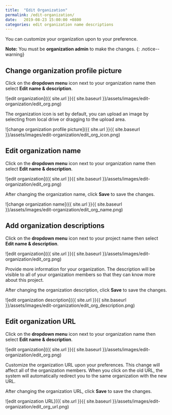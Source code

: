 ```yaml
---
title:  "Edit Organization"
permalink: /edit-organization/
date:   2019-08-23 15:00:00 +0800
categories: edit organization name descriptions
---
```

You can customize your organization upon to your preference. 

**Note:** You must be **organization admin** to make the changes.
{: .notice--warning}

## Change organization profile picture 

Click on the **dropdown menu** icon next to your organization name then select **Edit name & description**.

![edit organization]({{ site.url }}{{ site.baseurl }}/assets/images/edit-organization/edit_org.png)

The organization icon is set by default, you can upload an image by selecting from local drive or dragging to the upload area. 

![change organization profile picture]({{ site.url }}{{ site.baseurl }}/assets/images/edit-organization/edit_org_icon.png)


## Edit organization name 

Click on the **dropdown menu** icon next to your organization name then select **Edit name & description**.

![edit organization]({{ site.url }}{{ site.baseurl }}/assets/images/edit-organization/edit_org.png)

After changing the organization name, click **Save** to save the changes.

![change organization name]({{ site.url }}{{ site.baseurl }}/assets/images/edit-organization/edit_org_name.png)

## Add organization descriptions

Click on the **dropdown menu** icon next to your project name then select **Edit name & description**.

![edit organization]({{ site.url }}{{ site.baseurl }}/assets/images/edit-organization/edit_org.png)

Provide more information for your organization. The description will be visible to all of your organization members so that they can know more about this project.

After changing the organization description, click **Save** to save the changes.

![edit organization description]({{ site.url }}{{ site.baseurl }}/assets/images/edit-organization/edit_org_description.png)

## Edit organization URL

Click on the **dropdown menu** icon next to your organization name then select **Edit name & description**.

![edit organization]({{ site.url }}{{ site.baseurl }}/assets/images/edit-organization/edit_org.png)

Customize the organization URL upon your preferences. This change will affect all of the organization members. When you click on the old URL, the system will automatically redirect you to the same organization with the new URL. 

After changing the organization URL, click **Save** to save the changes.

![edit organization URL]({{ site.url }}{{ site.baseurl }}/assets/images/edit-organization/edit_org_url.png)

